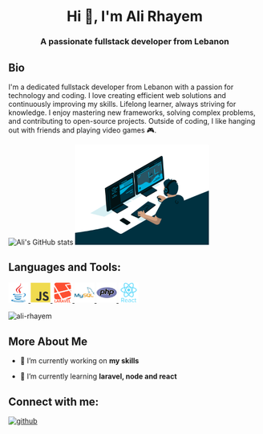 <h1 align="center">Hi 👋, I'm Ali Rhayem</h1>
<h3 align="center">A passionate fullstack developer from Lebanon</h3>

## Bio
I'm a dedicated fullstack developer from Lebanon with a passion for technology and coding. I love creating efficient web solutions and continuously improving my skills. Lifelong learner, always striving for knowledge. I enjoy mastering new frameworks, solving complex problems, and contributing to open-source projects. Outside of coding, I like hanging out with friends and playing video games 🎮.



![Ali's GitHub stats](https://github-readme-stats.vercel.app/api?username=ali-rhayem&show_icons=true&locale=en)
<img src='./assets/Animated.gif' height="200px">


## Languages and Tools:
<p align="left"> <a href="https://www.java.com" target="_blank" rel="noreferrer"> <img src="https://raw.githubusercontent.com/devicons/devicon/master/icons/java/java-original.svg" alt="java" width="40" height="40"/> </a> <a href="https://developer.mozilla.org/en-US/docs/Web/JavaScript" target="_blank" rel="noreferrer"> <img src="https://raw.githubusercontent.com/devicons/devicon/master/icons/javascript/javascript-original.svg" alt="javascript" width="40" height="40"/> </a> <a href="https://laravel.com/" target="_blank" rel="noreferrer"> <img src="https://raw.githubusercontent.com/devicons/devicon/master/icons/laravel/laravel-plain-wordmark.svg" alt="laravel" width="40" height="40"/> </a> <a href="https://www.mysql.com/" target="_blank" rel="noreferrer"> <img src="https://raw.githubusercontent.com/devicons/devicon/master/icons/mysql/mysql-original-wordmark.svg" alt="mysql" width="40" height="40"/> </a> <a href="https://www.php.net" target="_blank" rel="noreferrer"> <img src="https://raw.githubusercontent.com/devicons/devicon/master/icons/php/php-original.svg" alt="php" width="40" height="40"/> </a> <a href="https://reactjs.org/" target="_blank" rel="noreferrer"> <img src="https://raw.githubusercontent.com/devicons/devicon/master/icons/react/react-original-wordmark.svg" alt="react" width="40" height="40"/> </a> </p>


<p><img align="center" src="https://github-readme-streak-stats.herokuapp.com/?user=ali-rhayem&" alt="ali-rhayem" /></p>

## More About Me
- 🔭 I’m currently working on **my skills**

- 🌱 I’m currently learning **laravel, node and react**


## Connect with me:
<a href='https://github.com/Ali-Rhayem'>
  <img src='https://cdn.jsdelivr.net/npm/simple-icons@3.0.1/icons/github.svg' alt='github' height='40' style='display: block;'>
</a>
